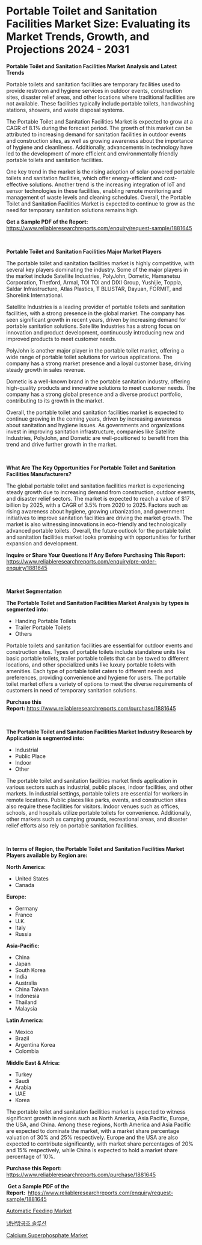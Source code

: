<p><h1>Portable Toilet and Sanitation Facilities Market Size: Evaluating its Market Trends, Growth, and Projections 2024 - 2031</h1></p><p><strong>Portable Toilet and Sanitation Facilities Market Analysis and Latest Trends</strong></p>
<p><p>Portable toilets and sanitation facilities are temporary facilities used to provide restroom and hygiene services in outdoor events, construction sites, disaster relief areas, and other locations where traditional facilities are not available. These facilities typically include portable toilets, handwashing stations, showers, and waste disposal systems.</p><p>The Portable Toilet and Sanitation Facilities Market is expected to grow at a CAGR of 8.1% during the forecast period. The growth of this market can be attributed to increasing demand for sanitation facilities in outdoor events and construction sites, as well as growing awareness about the importance of hygiene and cleanliness. Additionally, advancements in technology have led to the development of more efficient and environmentally friendly portable toilets and sanitation facilities.</p><p>One key trend in the market is the rising adoption of solar-powered portable toilets and sanitation facilities, which offer energy-efficient and cost-effective solutions. Another trend is the increasing integration of IoT and sensor technologies in these facilities, enabling remote monitoring and management of waste levels and cleaning schedules. Overall, the Portable Toilet and Sanitation Facilities Market is expected to continue to grow as the need for temporary sanitation solutions remains high.</p></p>
<p><strong>Get a Sample PDF of the Report:&nbsp;</strong> <a href="https://www.reliableresearchreports.com/enquiry/request-sample/1881645">https://www.reliableresearchreports.com/enquiry/request-sample/1881645</a></p>
<p>&nbsp;</p>
<p><strong>Portable Toilet and Sanitation Facilities Major Market Players</strong></p>
<p><p>The portable toilet and sanitation facilities market is highly competitive, with several key players dominating the industry. Some of the major players in the market include Satellite Industries, PolyJohn, Dometic, Hamanetsu Corporation, Thetford, Armal, TOI TOI and DIXI Group, Yushijie, Toppla, Saldar Infrastructure, Atlas Plastics, T BLUSTAR, Dayuan, FORMIT, and Shorelink International.</p><p>Satellite Industries is a leading provider of portable toilets and sanitation facilities, with a strong presence in the global market. The company has seen significant growth in recent years, driven by increasing demand for portable sanitation solutions. Satellite Industries has a strong focus on innovation and product development, continuously introducing new and improved products to meet customer needs.</p><p>PolyJohn is another major player in the portable toilet market, offering a wide range of portable toilet solutions for various applications. The company has a strong market presence and a loyal customer base, driving steady growth in sales revenue.</p><p>Dometic is a well-known brand in the portable sanitation industry, offering high-quality products and innovative solutions to meet customer needs. The company has a strong global presence and a diverse product portfolio, contributing to its growth in the market.</p><p>Overall, the portable toilet and sanitation facilities market is expected to continue growing in the coming years, driven by increasing awareness about sanitation and hygiene issues. As governments and organizations invest in improving sanitation infrastructure, companies like Satellite Industries, PolyJohn, and Dometic are well-positioned to benefit from this trend and drive further growth in the market.</p></p>
<p>&nbsp;</p>
<p><strong>What Are The Key Opportunities For Portable Toilet and Sanitation Facilities Manufacturers?</strong></p>
<p><p>The global portable toilet and sanitation facilities market is experiencing steady growth due to increasing demand from construction, outdoor events, and disaster relief sectors. The market is expected to reach a value of $17 billion by 2025, with a CAGR of 3.5% from 2020 to 2025. Factors such as rising awareness about hygiene, growing urbanization, and government initiatives to improve sanitation facilities are driving the market growth. The market is also witnessing innovations in eco-friendly and technologically advanced portable toilets. Overall, the future outlook for the portable toilet and sanitation facilities market looks promising with opportunities for further expansion and development.</p></p>
<p><strong>Inquire or Share Your Questions If Any Before Purchasing This Report:</strong> <a href="https://www.reliableresearchreports.com/enquiry/pre-order-enquiry/1881645">https://www.reliableresearchreports.com/enquiry/pre-order-enquiry/1881645</a></p>
<p>&nbsp;</p>
<p><strong>Market Segmentation</strong></p>
<p><strong>The Portable Toilet and Sanitation Facilities Market Analysis by types is segmented into:</strong></p>
<p><ul><li>Handing Portable Toilets</li><li>Trailer Portable Toilets</li><li>Others</li></ul></p>
<p><p>Portable toilets and sanitation facilities are essential for outdoor events and construction sites. Types of portable toilets include standalone units like basic portable toilets, trailer portable toilets that can be towed to different locations, and other specialized units like luxury portable toilets with amenities. Each type of portable toilet caters to different needs and preferences, providing convenience and hygiene for users. The portable toilet market offers a variety of options to meet the diverse requirements of customers in need of temporary sanitation solutions.</p></p>
<p><strong>Purchase this Report:&nbsp;</strong><a href="https://www.reliableresearchreports.com/purchase/1881645">https://www.reliableresearchreports.com/purchase/1881645</a></p>
<p>&nbsp;</p>
<p><strong>The Portable Toilet and Sanitation Facilities Market Industry Research by Application is segmented into:</strong></p>
<p><ul><li>Industrial</li><li>Public Place</li><li>Indoor</li><li>Other</li></ul></p>
<p><p>The portable toilet and sanitation facilities market finds application in various sectors such as industrial, public places, indoor facilities, and other markets. In industrial settings, portable toilets are essential for workers in remote locations. Public places like parks, events, and construction sites also require these facilities for visitors. Indoor venues such as offices, schools, and hospitals utilize portable toilets for convenience. Additionally, other markets such as camping grounds, recreational areas, and disaster relief efforts also rely on portable sanitation facilities.</p></p>
<p>&nbsp;</p>
<p><strong>In terms of Region, the Portable Toilet and Sanitation Facilities Market Players available by Region are:</strong></p>
<p>
    <p> <strong> North America: </strong>
        <ul>
            <li>United States</li>
            <li>Canada</li>
        </ul>
        </p> 
    <p> <strong> Europe: </strong>
        <ul>
            <li>Germany</li>
            <li>France</li>
            <li>U.K.</li>
            <li>Italy</li>
            <li>Russia</li>
        </ul>
        </p> 
    <p> <strong> Asia-Pacific: </strong>
        <ul>
            <li>China</li>
            <li>Japan</li>
            <li>South Korea</li>
            <li>India</li>
            <li>Australia</li>
            <li>China Taiwan</li>
            <li>Indonesia</li>
            <li>Thailand</li>
            <li>Malaysia</li>
        </ul>
        </p> 
    <p> <strong> Latin America: </strong>
        <ul>
            <li>Mexico</li>
            <li>Brazil</li>
            <li>Argentina Korea</li>
            <li>Colombia</li>
        </ul>
        </p> 
    <p> <strong> Middle East & Africa: </strong>
        <ul>
            <li>Turkey</li>
            <li>Saudi</li>
            <li>Arabia</li>
            <li>UAE</li>
            <li>Korea</li>
        </ul>
    </p>
    </p>
<p><p>The portable toilet and sanitation facilities market is expected to witness significant growth in regions such as North America, Asia Pacific, Europe, the USA, and China. Among these regions, North America and Asia Pacific are expected to dominate the market, with a market share percentage valuation of 30% and 25% respectively. Europe and the USA are also expected to contribute significantly, with market share percentages of 20% and 15% respectively, while China is expected to hold a market share percentage of 10%.</p></p>
<p><strong>Purchase this Report: </strong><a href="https://www.reliableresearchreports.com/purchase/1881645">https://www.reliableresearchreports.com/purchase/1881645</a></p>
<p>&nbsp;<strong>Get a Sample PDF of the Report:&nbsp;&nbsp;</strong><a href="https://www.reliableresearchreports.com/enquiry/request-sample/1881645">https://www.reliableresearchreports.com/enquiry/request-sample/1881645</a></p>
<p><strong></strong></p>
<p><p><a href="https://issuu.com/reportprime-2/docs/automatic-feeding-market-size-2030.pptx">Automatic Feeding Market</a></p><p><a href="https://github.com/PercyHagernes9778/Market-Research-Report-List-1/blob/main/39211297580.md">냉난방공조 솔루션</a></p><p><a href="https://issuu.com/reportprime-2/docs/calcium-superphosphate-market-size-2030.pptx">Calcium Superphosphate Market</a></p></p>